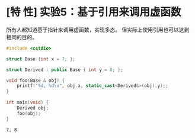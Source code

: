 # [特 性] 实验5：基于引用来调用虚函数

所有人都知道基于指针来调用虚函数，实现多态。
但实际上使用引用也可以达到相同的目的。

```cpp
#include <cstdio>

struct Base {int x = 7; };

struct Derived : public Base { int y = 8; };

void foo(Base & obj) {
    printf("%d, %d\n", obj.x, static_cast<Derived&>(obj).y);;
}
 
int main(void) {
    Derived obj;
    foo(obj);
}
```

```
7, 8
```